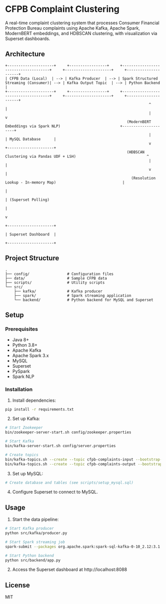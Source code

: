 # CFPB Complaint Clustering

A real-time complaint clustering system that processes Consumer Financial Protection Bureau complaints using Apache Kafka, Apache Spark, ModernBERT embeddings, and HDBSCAN clustering, with visualization via Superset dashboards.

## Architecture

```
+---------------------+     +-----------------+     +-------------------------------------+     +---------------------+     +---------------------+
| CFPB Data (Local)  | --> | Kafka Producer  | --> | Spark Structured Streaming (Consumer)| --> | Kafka Output Topic  | --> | Python Backend      |
+---------------------+     +-----------------+     +-------------------------------------+     +---------------------+     +---------------------+
                                                                 ^                                                        |
                                                                 |                                                        v
                                                       (ModernBERT Embeddings via Spark NLP)                           +---------------------+
                                                                 |                                                        | MySQL Database      |
                                                                 v                                                        +---------------------+
                                                       (HDBSCAN Clustering via Pandas UDF + LSH)                                ^
                                                                 |                                                        |
                                                                 v                                                        |
                                                         (Resolution Lookup - In-memory Map)                              |
                                                                                                                         |
                                                                                                                         | (Superset Polling)
                                                                                                                         |
                                                                                                                         v
                                                                                                                     +---------------------+
                                                                                                                     | Superset Dashboard  |
                                                                                                                     +---------------------+
```

## Project Structure

```
.
├── config/                 # Configuration files
├── data/                   # Sample CFPB data
├── scripts/                # Utility scripts
└── src/
    ├── kafka/              # Kafka producer
    ├── spark/              # Spark streaming application
    └── backend/            # Python backend for MySQL and Superset
```

## Setup

### Prerequisites

- Java 8+
- Python 3.8+
- Apache Kafka
- Apache Spark 3.x
- MySQL
- Superset
- PySpark
- Spark NLP

### Installation

1. Install dependencies:
```bash
pip install -r requirements.txt
```

2. Set up Kafka:
```bash
# Start Zookeeper
bin/zookeeper-server-start.sh config/zookeeper.properties

# Start Kafka
bin/kafka-server-start.sh config/server.properties

# Create topics
bin/kafka-topics.sh --create --topic cfpb-complaints-input --bootstrap-server localhost:9092
bin/kafka-topics.sh --create --topic cfpb-complaints-output --bootstrap-server localhost:9092
```

3. Set up MySQL:
```bash
# Create database and tables (see scripts/setup_mysql.sql)
```

4. Configure Superset to connect to MySQL.

## Usage

1. Start the data pipeline:
```bash
# Start Kafka producer
python src/kafka/producer.py

# Start Spark streaming job
spark-submit --packages org.apache.spark:spark-sql-kafka-0-10_2.12:3.1.2,com.johnsnowlabs.nlp:spark-nlp_2.12:5.1.4 src/spark/streaming.py

# Start Python backend
python src/backend/app.py
```

2. Access the Superset dashboard at http://localhost:8088

## License

MIT 